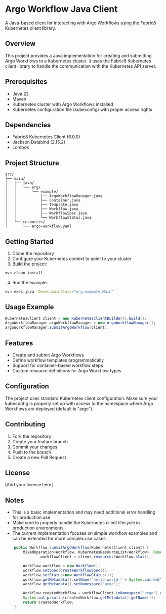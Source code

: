# Argo Workflow Java Client

A Java-based client for interacting with Argo Workflows using the Fabric8 Kubernetes client library.

## Overview

This project provides a Java implementation for creating and submitting Argo Workflows to a Kubernetes cluster. It uses the Fabric8 Kubernetes client library to handle the communication with the Kubernetes API server.

## Prerequisites

- Java 22
- Maven
- Kubernetes cluster with Argo Workflows installed
- Kubernetes configuration file (kubeconfig) with proper access rights

## Dependencies

- Fabric8 Kubernetes Client (6.0.0)
- Jackson Databind (2.15.2)
- Lombok

## Project Structure

```
src/
├── main/
│   ├── java/
│   │   └── org/
│   │       └── example/
│   │           ├── ArgoWorkflowManager.java
│   │           ├── Container.java
│   │           ├── Template.java
│   │           ├── Workflow.java
│   │           ├── WorkflowSpec.java
│   │           └── WorkflowStatus.java
│   └── resources/
│       └── argo-workflow.yaml
```

## Getting Started

1. Clone the repository
2. Configure your Kubernetes context to point to your cluster
3. Build the project:
```bash
mvn clean install
```

4. Run the example:
```bash
mvn exec:java -Dexec.mainClass="org.example.Main"
```

## Usage Example

```java
KubernetesClient client = new KubernetesClientBuilder().build();
ArgoWorkflowManager argoWorkflowManager = new ArgoWorkflowManager();
argoWorkflowManager.submitArgoWorkflow(client);
```

## Features

- Create and submit Argo Workflows
- Define workflow templates programmatically
- Support for container-based workflow steps
- Custom resource definitions for Argo Workflow types

## Configuration

The project uses standard Kubernetes client configuration. Make sure your kubeconfig is properly set up with access to the namespace where Argo Workflows are deployed (default is "argo").

## Contributing

1. Fork the repository
2. Create your feature branch
3. Commit your changes
4. Push to the branch
5. Create a new Pull Request

## License

[Add your license here]

## Notes

- This is a basic implementation and may need additional error handling for production use
- Make sure to properly handle the Kubernetes client lifecycle in production environments
- The current implementation focuses on simple workflow examples and can be extended for more complex use cases


```23:36:src/main/java/org/example/ArgoWorkflowManager.java
    public Workflow submitArgoWorkflow(KubernetesClient client) {
        MixedOperation<Workflow, KubernetesResourceList<Workflow>, Resource<Workflow>>
                workflowClient = client.resources(Workflow.class);

        Workflow workflow = new Workflow();
        workflow.setSpec(createWorkflowSpec());
        workflow.setStatus(new WorkflowStatus());
        workflow.getMetadata().setName("hello-world-" + System.currentTimeMillis());
        workflow.getMetadata().setNamespace("argo");

        Workflow createdWorkflow = workflowClient.inNamespace("argo").create(workflow);
        System.out.println(createdWorkflow.getMetadata().getName());
        return createdWorkflow;
    }
```

